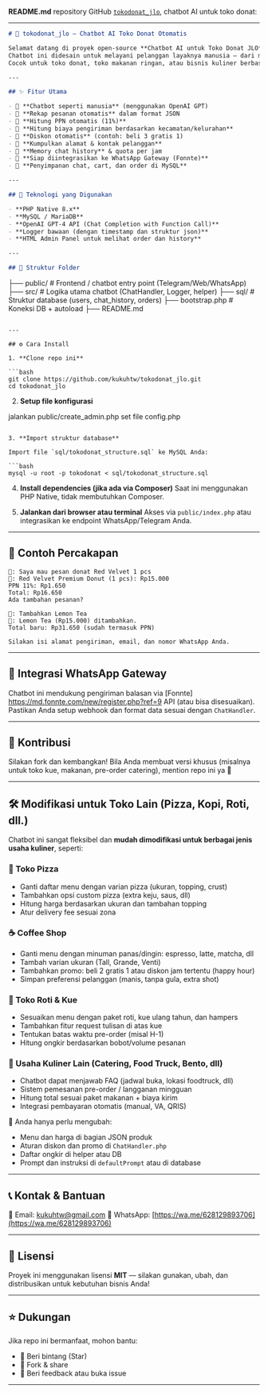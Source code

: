  **README.md**  repository GitHub [`tokodonat_jlo`](https://github.com/kukuhtw/tokodonat_jlo), chatbot AI untuk toko donat:

---

```markdown
# 🍩 tokodonat_jlo — Chatbot AI Toko Donat Otomatis

Selamat datang di proyek open-source **Chatbot AI untuk Toko Donat JLO**!  
Chatbot ini didesain untuk melayani pelanggan layaknya manusia — dari menerima pesanan, menghitung PPN dan ongkir, memberikan diskon, hingga rekap pembelian.  
Cocok untuk toko donat, toko makanan ringan, atau bisnis kuliner berbasis pre-order & delivery.

---

## ✨ Fitur Utama

- 💬 **Chatbot seperti manusia** (menggunakan OpenAI GPT)
- 🛒 **Rekap pesanan otomatis** dalam format JSON
- 🧾 **Hitung PPN otomatis (11%)**
- 🛵 **Hitung biaya pengiriman berdasarkan kecamatan/kelurahan**
- 🎁 **Diskon otomatis** (contoh: beli 3 gratis 1)
- 📍 **Kumpulkan alamat & kontak pelanggan**
- 🧠 **Memory chat history** & quota per jam
- 📱 **Siap diintegrasikan ke WhatsApp Gateway (Fonnte)**
- 💾 **Penyimpanan chat, cart, dan order di MySQL**

---

## 🚀 Teknologi yang Digunakan

- **PHP Native 8.x**
- **MySQL / MariaDB**
- **OpenAI GPT-4 API (Chat Completion with Function Call)**
- **Logger bawaan (dengan timestamp dan struktur json)**
- **HTML Admin Panel untuk melihat order dan history**

---

## 📂 Struktur Folder

```

├── public/               # Frontend / chatbot entry point (Telegram/Web/WhatsApp)
├── src/                  # Logika utama chatbot (ChatHandler, Logger, helper)
├── sql/                  # Struktur database (users, chat\_history, orders)
├── bootstrap.php         # Koneksi DB + autoload
├── README.md

````

---

## ⚙️ Cara Install

1. **Clone repo ini**

```bash
git clone https://github.com/kukuhtw/tokodonat_jlo.git
cd tokodonat_jlo
````

2. **Setup file konfigurasi**

jalankan public/create_admin.php
set file config.php
```

3. **Import struktur database**

Import file `sql/tokodonat_structure.sql` ke MySQL Anda:

```bash
mysql -u root -p tokodonat < sql/tokodonat_structure.sql
```

4. **Install dependencies (jika ada via Composer)**
   Saat ini menggunakan PHP Native, tidak membutuhkan Composer.

5. **Jalankan dari browser atau terminal**
   Akses via `public/index.php` atau integrasikan ke endpoint WhatsApp/Telegram Anda.

---

## 🧪 Contoh Percakapan

```
👤: Saya mau pesan donat Red Velvet 1 pcs
🤖: Red Velvet Premium Donut (1 pcs): Rp15.000
PPN 11%: Rp1.650
Total: Rp16.650
Ada tambahan pesanan?

👤: Tambahkan Lemon Tea
🤖: Lemon Tea (Rp15.000) ditambahkan.
Total baru: Rp31.650 (sudah termasuk PPN)

Silakan isi alamat pengiriman, email, dan nomor WhatsApp Anda.
```

---

## 🧩 Integrasi WhatsApp Gateway

Chatbot ini mendukung pengiriman balasan via [Fonnte] https://md.fonnte.com/new/register.php?ref=9 API (atau bisa disesuaikan).
Pastikan Anda setup webhook dan format data sesuai dengan `ChatHandler`.

---

## 🤝 Kontribusi

Silakan fork dan kembangkan!
Bila Anda membuat versi khusus (misalnya untuk toko kue, makanan, pre-order catering), mention repo ini ya 🙌

---

## 🛠️ Modifikasi untuk Toko Lain (Pizza, Kopi, Roti, dll.)

Chatbot ini sangat fleksibel dan **mudah dimodifikasi untuk berbagai jenis usaha kuliner**, seperti:

### 🍕 Toko Pizza
- Ganti daftar menu dengan varian pizza (ukuran, topping, crust)
- Tambahkan opsi custom pizza (extra keju, saus, dll)
- Hitung harga berdasarkan ukuran dan tambahan topping
- Atur delivery fee sesuai zona

### ☕ Coffee Shop
- Ganti menu dengan minuman panas/dingin: espresso, latte, matcha, dll
- Tambah varian ukuran (Tall, Grande, Venti)
- Tambahkan promo: beli 2 gratis 1 atau diskon jam tertentu (happy hour)
- Simpan preferensi pelanggan (manis, tanpa gula, extra shot)

### 🍞 Toko Roti & Kue
- Sesuaikan menu dengan paket roti, kue ulang tahun, dan hampers
- Tambahkan fitur request tulisan di atas kue
- Tentukan batas waktu pre-order (misal H-1)
- Hitung ongkir berdasarkan bobot/volume pesanan

### 🍱 Usaha Kuliner Lain (Catering, Food Truck, Bento, dll)
- Chatbot dapat menjawab FAQ (jadwal buka, lokasi foodtruck, dll)
- Sistem pemesanan pre-order / langganan mingguan
- Hitung total sesuai paket makanan + biaya kirim
- Integrasi pembayaran otomatis (manual, VA, QRIS)

🧩 Anda hanya perlu mengubah:
- Menu dan harga di bagian JSON produk
- Aturan diskon dan promo di `ChatHandler.php`
- Daftar ongkir di helper atau DB
- Prompt dan instruksi di `defaultPrompt` atau di database


---



## 📞 Kontak & Bantuan

📧 Email: [kukuhtw@gmail.com](mailto:kukuhtw@gmail.com)
📱 WhatsApp: [https://wa.me/628129893706](https://wa.me/628129893706)

---

## 🪪 Lisensi

Proyek ini menggunakan lisensi **MIT** — silakan gunakan, ubah, dan distribusikan untuk kebutuhan bisnis Anda!

---

## ⭐ Dukungan

Jika repo ini bermanfaat, mohon bantu:

* 🌟 Beri bintang (Star)
* 🔄 Fork & share
* 💬 Beri feedback atau buka issue

---

